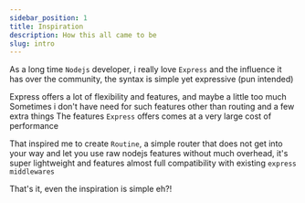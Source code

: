 ```yaml
---
sidebar_position: 1
title: Inspiration
description: How this all came to be
slug: intro
---
```


As a long time `Nodejs` developer, i really love `Express` and the influence it has over the
community, the syntax is simple yet expressive (pun intended)

Express offers a lot of flexibility and features, and maybe a little too much
Sometimes i don't have need for such features other than routing and a few extra things
The features `Express` offers comes at a very large cost of performance

That inspired me to create `Routine`, a simple router that does not get into your way
and let you use raw nodejs features without much overhead, it's super lightweight and features
almost full compatibility with existing `express middlewares`

That's it, even the inspiration is simple eh?!
